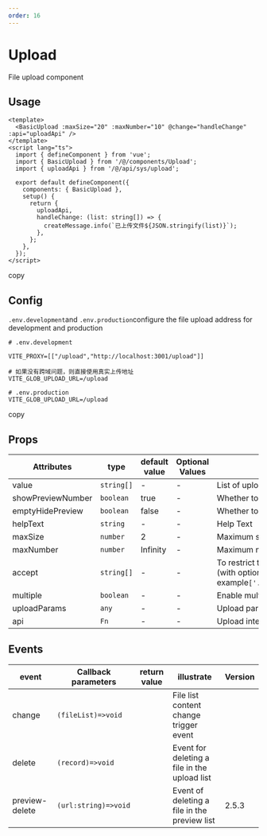 ```yaml
---
order: 16
---
```


# Upload

File upload component

## Usage

```
<template>
  <BasicUpload :maxSize="20" :maxNumber="10" @change="handleChange" :api="uploadApi" />
</template>
<script lang="ts">
  import { defineComponent } from 'vue';
  import { BasicUpload } from '/@/components/Upload';
  import { uploadApi } from '/@/api/sys/upload';

  export default defineComponent({
    components: { BasicUpload },
    setup() {
      return {
        uploadApi,
        handleChange: (list: string[]) => {
          createMessage.info(`已上传文件${JSON.stringify(list)}`);
        },
      };
    },
  });
</script>
```

copy

## Config

`.env.development`and `.env.production`configure the file upload address for development and production

```
# .env.development

VITE_PROXY=[["/upload","http://localhost:3001/upload"]]

# 如果没有跨域问题，则直接使用真实上传地址
VITE_GLOB_UPLOAD_URL=/upload

# .env.production
VITE_GLOB_UPLOAD_URL=/upload

```

copy

## Props

| Attributes        | type       | default value | Optional Values | illustrate                                                                                                                                                        |
| ----------------- | ---------- | ------------- | --------------- | ----------------------------------------------------------------------------------------------------------------------------------------------------------------- |
| value             | `string[]` | \-            | \-              | List of uploaded files, supports v-model                                                                                                                          |
| showPreviewNumber | `boolean`  | true          | \-              | Whether to display the preview quantity                                                                                                                           |
| emptyHidePreview  | `boolean`  | false         | \-              | Whether to hide the preview when no file is uploaded                                                                                                              |
| helpText          | `string`   | \-            | \-              | Help Text                                                                                                                                                         |
| maxSize           | `number`   | 2             | \-              | Maximum size of a single file, in M                                                                                                                               |
| maxNumber         | `number`   | Infinity      | \-              | Maximum number of uploads, Infinity has no limit                                                                                                                  |
| accept            | `string[]` | \-            | \-              | To restrict the upload format, you can use the file extension (with optional period) or MIME string. For example`['.doc,','docx','application/msword','image/*']` |
| multiple          | `boolean`  | \-            | \-              | Enable multiple file uploads                                                                                                                                      |
| uploadParams      | `any`      | \-            | \-              | Upload parameters                                                                                                                                                 |
| api               | `Fn`       | \-            | \-              | Upload interface, which is the interface configured above                                                                                                         |

## Events

| event          | Callback parameters  | return value | illustrate                                   | Version |
| -------------- | -------------------- | ------------ | -------------------------------------------- | ------- |
| change         | `(fileList)=>void`   |              | File list content change trigger event       |         |
| delete         | `(record)=>void`     |              | Event for deleting a file in the upload list |         |
| preview-delete | `(url:string)=>void` |              | Event of deleting a file in the preview list | 2.5.3   |
